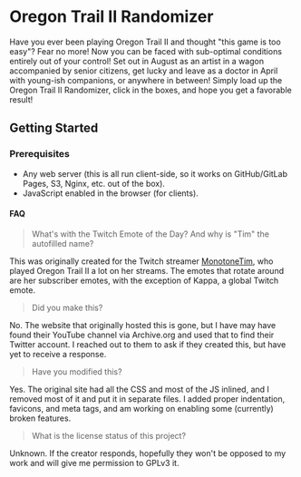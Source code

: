 # Oregon Trail II Randomizer

Have you ever been playing Oregon Trail II and thought "this game is too easy"?
Fear no more! Now you can be faced with sub-optimal conditions entirely out of
your control! Set out in August as an artist in a wagon accompanied by senior
citizens, get lucky and leave as a doctor in April with young-ish companions, or
anywhere in between! Simply load up the Oregon Trail II Randomizer, click in the
boxes, and hope you get a favorable result!

## Getting Started

### Prerequisites

* Any web server (this is all run client-side, so it works on GitHub/GitLab
Pages, S3, Nginx, etc. out of the box).
* JavaScript enabled in the browser (for clients).

#### FAQ

> What's with the Twitch Emote of the Day? And why is "Tim" the autofilled name?

This was originally created for the Twitch streamer
[MonotoneTim](https://www.twitch.tv/MonotoneTim), who played Oregon Trail II a
lot on her streams. The emotes that rotate around are her subscriber emotes,
with the exception of Kappa, a global Twitch emote.

> Did you make this?

No. The website that originally hosted this is gone, but I have may have found
their YouTube channel via Archive.org and used that to find their Twitter
account. I reached out to them to ask if they created this, but have yet to
receive a response.

> Have you modified this?

Yes. The original site had all the CSS and most of the JS inlined, and I removed
most of it and put it in separate files. I added proper indentation, favicons,
and meta tags, and am working on enabling some (currently) broken features.

> What is the license status of this project?

Unknown. If the creator responds, hopefully they won't be opposed to my work and
will give me permission to GPLv3 it.
